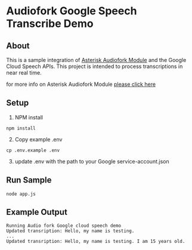# Audiofork Google Speech Transcribe Demo

## About 
This is a sample integration of [Asterisk Audiofork Module](https://github.com/nadirhamid/asterisk-audiofork) and the Google Cloud Speech APIs. This project is intended to process transcriptions in near real time. 

for more info on Asterisk Audiofork Module [please click here](https://github.com/nadirhamid/asterisk-audiofork) 

## Setup

1. NPM install
```
npm install
```

2. Copy example .env
```
cp .env.example .env
```

3. update .env with the path to your  Google service-account.json

## Run Sample

```
node app.js
```

## Example Output

```
Running Audio fork Google cloud speech demo
Updated transription: Hello, my name is testing.
...
Updated transription: Hello, my name is testing. I am 15 years old.
```
